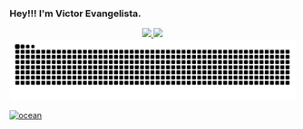 ### Hey!!! I'm Victor Evangelista.


<div align="center">
  <a href="https://github.com/victorcesae">
  <img height="160em" src="https://github-readme-stats.vercel.app/api?username=victorcesae&show_icons=true&theme=dracula&include_all_commits=true&count_private=true"/>
  <img height="160em" src="https://github-readme-stats.vercel.app/api/top-langs/?username=victorcesae&layout=compact&langs_count=7&theme=dracula"/>
</div>  
<img src="https://github.com/victorcesae/victorcesae/blob/output/github-contribution-grid-snake-dark.svg#gh-dark-mode-only" alt="Snake Animation Dark" />

  
![ocean](https://github.com/victorcesae/victorcesae/blob/output/ocean.gif?color_snake=orange&color_dots=#bfd6f6,#8dbdff,#64a1f4,#4b91f1,#3c7dd9)
 
